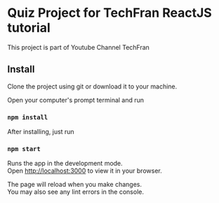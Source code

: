 # Quiz Project for TechFran ReactJS tutorial

This project is part of Youtube Channel TechFran

## Install

Clone the project using git or download it to your machine.

Open your computer's prompt terminal and run  

### `npm install`

After installing, just run

### `npm start`

Runs the app in the development mode.\
Open [http://localhost:3000](http://localhost:3000) to view it in your browser.

The page will reload when you make changes.\
You may also see any lint errors in the console.


